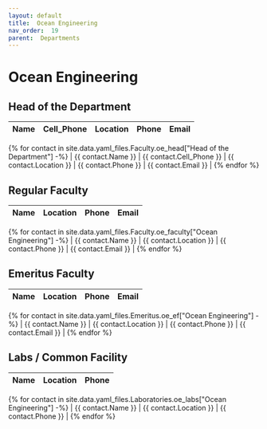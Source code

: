 ```yaml
---
layout: default
title:  Ocean Engineering
nav_order:  19
parent:  Departments
---
```




# Ocean Engineering




## Head of the Department


| Name | Cell_Phone | Location | Phone | Email |
| --- | --- | --- | --- | --- |
{% for contact in site.data.yaml_files.Faculty.oe_head["Head of the Department"] -%}
| {{ contact.Name }} | {{ contact.Cell_Phone }} | {{ contact.Location }} | {{ contact.Phone }} | {{ contact.Email }} |
{% endfor %}


## Regular Faculty 


| Name | Location | Phone | Email |
| --- | --- | --- | --- |
{% for contact in site.data.yaml_files.Faculty.oe_faculty["Ocean Engineering"] -%}
| {{ contact.Name }} | {{ contact.Location }} | {{ contact.Phone }} | {{ contact.Email }} |
{% endfor %}


## Emeritus Faculty 


| Name | Location | Phone | Email |
| --- | --- | --- | --- |
{% for contact in site.data.yaml_files.Emeritus.oe_ef["Ocean Engineering"] -%}
| {{ contact.Name }} | {{ contact.Location }} | {{ contact.Phone }} | {{ contact.Email }} |
{% endfor %}


## Labs / Common Facility 


| Name | Location | Phone |
| --- | --- | --- |
{% for contact in site.data.yaml_files.Laboratories.oe_labs["Ocean Engineering"] -%}
| {{ contact.Name }} | {{ contact.Location }} | {{ contact.Phone }} |
{% endfor %}
